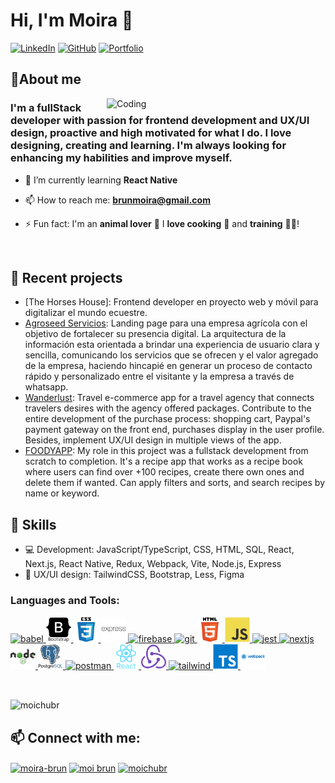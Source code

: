 <h1>Hi, I'm Moira 👋</h1>

[![LinkedIn](https://img.shields.io/badge/LinkedIn-Connect-blue)](https://www.linkedin.com/in/moira-brun/)
[![GitHub](https://img.shields.io/badge/GitHub-Follow-green)](https://github.com/moichubr)
[![Portfolio](https://img.shields.io/badge/Portfolio-Visit-orange)](https://moirabrun.netlify.app/)

## 🌈About me
<img align="right" alt="Coding" width="350" src="https://media.tenor.com/S59bPkT0pqcAAAAC/programming.gif"/>
<h3 align="left">I'm a fullStack developer with passion for frontend development and UX/UI design, proactive and high motivated for what I do. I love designing, creating and learning. I'm always looking for enhancing my habilities and improve myself. </h3>

- 🌱 I’m currently learning **React Native**

- 📫 How to reach me: **brunmoira@gmail.com**

- ⚡ Fun fact:   I'm an <b>animal lover</b> 🐶 I <b>love cooking</b> 🥘 and <b>training</b> 🏋️‍♀️!

<br>


## 🌱 Recent projects
- [The Horses House]: Frontend developer en proyecto web y móvil para digitalizar el mundo ecuestre.
- [Agroseed Servicios](https://github.com/moichubr/agroseeds): Landing page para una empresa agrícola con el objetivo de fortalecer su presencia digital. La arquitectura de la información esta orientada a brindar una experiencia de usuario clara y sencilla, comunicando los servicios que se ofrecen y el valor agregado de la empresa, haciendo hincapié en generar un proceso de contacto rápido y personalizado entre el visitante y la empresa a través de whatsapp.
- [Wanderlust](https://wanderlust-phi.vercel.app): Travel e-commerce app for a travel agency that connects travelers desires with the agency offered packages. Contribute to the entire development of the purchase process: shopping cart, Paypal's payment gateway on the front end, purchases display in the user profile. Besides, implement UX/UI design in multiple views of the app.
- [FOODYAPP](https://github.com/moichubr/foodyApp): My role in this project was a fullstack development from scratch to completion. It's a recipe app that works as a recipe book where users can find over +100 recipes, create there own ones and delete them if wanted. Can apply filters and sorts, and search recipes by name or keyword.



## 🔧 Skills

- 💻 Development: JavaScript/TypeScript, CSS, HTML, SQL, React, Next.js, React Native, Redux, Webpack, Vite, Node.js, Express 
- 🎨 UX/UI design: TailwindCSS, Bootstrap, Less, Figma
  

<h3 align="left">Languages and Tools:</h3>
<p align="left"> <a href="https://babeljs.io/" target="_blank" rel="noreferrer"> <img src="https://www.vectorlogo.zone/logos/babeljs/babeljs-icon.svg" alt="babel" width="40" height="40"/> </a> <a href="https://getbootstrap.com" target="_blank" rel="noreferrer"> <img src="https://raw.githubusercontent.com/devicons/devicon/master/icons/bootstrap/bootstrap-plain-wordmark.svg" alt="bootstrap" width="40" height="40"/> </a> <a href="https://www.w3schools.com/css/" target="_blank" rel="noreferrer"> <img src="https://raw.githubusercontent.com/devicons/devicon/master/icons/css3/css3-original-wordmark.svg" alt="css3" width="40" height="40"/> </a> <a href="https://expressjs.com" target="_blank" rel="noreferrer"> <img src="https://raw.githubusercontent.com/devicons/devicon/master/icons/express/express-original-wordmark.svg" alt="express" width="40" height="40"/> </a> <a href="https://firebase.google.com/" target="_blank" rel="noreferrer"> <img src="https://www.vectorlogo.zone/logos/firebase/firebase-icon.svg" alt="firebase" width="40" height="40"/> </a> <a href="https://git-scm.com/" target="_blank" rel="noreferrer"> <img src="https://www.vectorlogo.zone/logos/git-scm/git-scm-icon.svg" alt="git" width="40" height="40"/> </a> <a href="https://www.w3.org/html/" target="_blank" rel="noreferrer"> <img src="https://raw.githubusercontent.com/devicons/devicon/master/icons/html5/html5-original-wordmark.svg" alt="html5" width="40" height="40"/> </a> <a href="https://developer.mozilla.org/en-US/docs/Web/JavaScript" target="_blank" rel="noreferrer"> <img src="https://raw.githubusercontent.com/devicons/devicon/master/icons/javascript/javascript-original.svg" alt="javascript" width="40" height="40"/> </a> <a href="https://jestjs.io" target="_blank" rel="noreferrer"> <img src="https://www.vectorlogo.zone/logos/jestjsio/jestjsio-icon.svg" alt="jest" width="40" height="40"/> </a> <a href="https://nextjs.org/" target="_blank" rel="noreferrer"> <img src="https://cdn.worldvectorlogo.com/logos/nextjs-2.svg" alt="nextjs" width="40" height="40"/> </a> <a href="https://nodejs.org" target="_blank" rel="noreferrer"> <img src="https://raw.githubusercontent.com/devicons/devicon/master/icons/nodejs/nodejs-original-wordmark.svg" alt="nodejs" width="40" height="40"/> </a> <a href="https://www.postgresql.org" target="_blank" rel="noreferrer"> <img src="https://raw.githubusercontent.com/devicons/devicon/master/icons/postgresql/postgresql-original-wordmark.svg" alt="postgresql" width="40" height="40"/> </a> <a href="https://postman.com" target="_blank" rel="noreferrer"> <img src="https://www.vectorlogo.zone/logos/getpostman/getpostman-icon.svg" alt="postman" width="40" height="40"/> </a> <a href="https://reactjs.org/" target="_blank" rel="noreferrer"> <img src="https://raw.githubusercontent.com/devicons/devicon/master/icons/react/react-original-wordmark.svg" alt="react" width="40" height="40"/> </a> <a href="https://redux.js.org" target="_blank" rel="noreferrer"> <img src="https://raw.githubusercontent.com/devicons/devicon/master/icons/redux/redux-original.svg" alt="redux" width="40" height="40"/> </a> <a href="https://tailwindcss.com/" target="_blank" rel="noreferrer"> <img src="https://www.vectorlogo.zone/logos/tailwindcss/tailwindcss-icon.svg" alt="tailwind" width="40" height="40"/> </a> <a href="https://www.typescriptlang.org/" target="_blank" rel="noreferrer"> <img src="https://raw.githubusercontent.com/devicons/devicon/master/icons/typescript/typescript-original.svg" alt="typescript" width="40" height="40"/> </a> <a href="https://webpack.js.org" target="_blank" rel="noreferrer"> <img src="https://raw.githubusercontent.com/devicons/devicon/d00d0969292a6569d45b06d3f350f463a0107b0d/icons/webpack/webpack-original-wordmark.svg" alt="webpack" width="40" height="40"/> </a> </p>

<br>
<p><img align="center" src="https://github-readme-stats.vercel.app/api/top-langs?username=moichubr&show_icons=true&locale=en&layout=compact" alt="moichubr" /></p>


## 📫 Connect with me:
<p align="left">
<a href="https://linkedin.com/in/moira-brun" target="blank"><img align="center" src="https://raw.githubusercontent.com/rahuldkjain/github-profile-readme-generator/master/src/images/icons/Social/linked-in-alt.svg" alt="moira-brun" height="30" width="40" /></a>
<a href="https://fb.com/moi brun" target="blank"><img align="center" src="https://raw.githubusercontent.com/rahuldkjain/github-profile-readme-generator/master/src/images/icons/Social/facebook.svg" alt="moi brun" height="30" width="40" /></a>
<a href="https://instagram.com/moichubr" target="blank"><img align="center" src="https://raw.githubusercontent.com/rahuldkjain/github-profile-readme-generator/master/src/images/icons/Social/instagram.svg" alt="moichubr" height="30" width="40" /></a>
</p>



